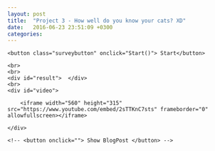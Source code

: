 ```yaml
---
layout: post
title:  "Project 3 - How well do you know your cats? XD"
date:   2016-06-23 23:51:09 +0300
categories: 
---
```

<div class="survey">

	
	<button class="surveybutton" onclick="Start()"> Start</button> 

	<br>
	<br>
	<div id="result">  </div>
	<br>
	<div id="video">

		<iframe width="560" height="315" src="https://www.youtube.com/embed/2sTTKnC7sts" frameborder="0" allowfullscreen></iframe>

	</div>

	<!-- <button onclick=""> Show BlogPost </button> -->

</div>

